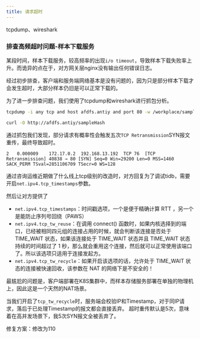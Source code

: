 ```yaml
---
title: 请求超时
---
```


tcpdump、wireshark

### 排查高频超时问题-样本下载服务

某段时间，样本下载服务，较高频率的出现`i/o timeout`，导致样本下载失败率上升。而诡异的点在于，对方网关层nginx没有输出任何错误日志。

经过初步排查，客户端和服务端网络基本是没有问题的，因为只是部分样本下载才会发生超时，大部分样本仍旧是可以正常下载的。

为了进一步排查问题，我们使用了tcpdump和wireshark进行抓包分析。

```bash title="tcpdump抓包"
tcpdump -i any tcp and host afdfs.antiy and port 80 -w /workplace/sample.tcp.pcap
```

```bash title="模拟样本下载"
curl -O http://afdfs.antiy/sampleHash
```

通过抓包我们发现，部分请求有概率性会触发五次`TCP Retransmission`SYN报文重传，最终导致超时。

```text
2	0.000009	172.17.0.2	192.168.13.192	TCP	76	[TCP Retransmission] 40838 → 80 [SYN] Seq=0 Win=29200 Len=0 MSS=1460 SACK_PERM TSval=2851106709 TSecr=0 WS=128
```

通过咨询运维近期做了什么线上tcp级别的改造时，对方回复为了调试tidb，需要开启`net.ipv4.tcp_timestamps`参数。

然后让对方提供了
- `net.ipv4.tcp_timestamps`：时间戳选项，一个是便于精确计算 RTT ，另一个是能防止序列号回绕（PAWS）
- `net.ipv4.tcp_tw_reuse`：在调用 connect() 函数时，如果内核选择到的端口，已经被相同四元组的连接占用的时候，就会判断该连接是否处于 TIME_WAIT 状态，如果该连接处于 TIME_WAIT 状态并且 TIME_WAIT 状态持续的时间超过了 1 秒，那么就会重用这个连接，然后就可以正常使用该端口了。所以该选项只适用于连接发起方。
- `net.ipv4.tcp_tw_recycle`：如果开启该选项的话，允许处于 TIME_WAIT 状态的连接被快速回收，该参数在 NAT 的网络下是不安全的！

最尴尬的问题是，客户端部署在K8S集群中，而样本存储服务部署在单独的物理机上，因此这是一个天然的NAT场景。

当我们开启了`tcp_tw_recycle`时，服务端会校验IP和Timestamp，对于同IP请求，落后于已处理Timestamp的报文都会直接丢弃。
超时重传默认是5次，意味着在高并发场景下，我5次SYN报文全被丢弃了。

修复方案：修改为110

